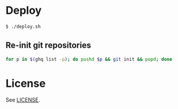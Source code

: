 # Deploy

```bash
$ ./deploy.sh
```

## Re-init git repositories

```sh
for p in $(ghq list -p); do pushd $p && git init && popd; done
```

# License

See [LICENSE](./LICENSE).
